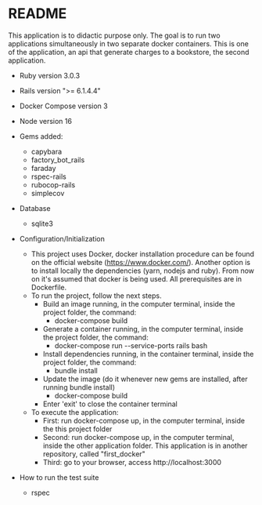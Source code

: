 # README

This application is to didactic purpose only. The goal is to run two applications simultaneously in two separate docker containers. This is one of the application, an api that generate charges to a bookstore, the second application.

* Ruby version 3.0.3
* Rails version ">= 6.1.4.4"
* Docker Compose version 3
* Node version 16

* Gems added:
  - capybara
  - factory_bot_rails
  - faraday
  - rspec-rails
  - rubocop-rails
  - simplecov

* Database
  - sqlite3

* Configuration/Initialization
  - This project uses Docker, docker installation procedure can be found on the official website (https://www.docker.com/). Another option is to install locally the dependencies (yarn, nodejs and ruby). From now on it's assumed that docker is being used. All prerequisites are in Dockerfile.
  - To run the project, follow the next steps.
    - Build an image running, in the computer terminal, inside the project folder, the command:
      - docker-compose build
    - Generate a container running, in the computer terminal, inside the project folder, the command:
      - docker-compose run --service-ports rails bash
    - Install dependencies running, in the container terminal, inside the project folder, the command:
      - bundle install
    - Update the image (do it whenever new gems are installed, after running bundle install)
      - docker-compose build
    - Enter 'exit' to close the container terminal
  - To execute the application:
    - First: run docker-compose up, in the computer terminal, inside the this project folder
    - Second: run docker-compose up, in the computer terminal, inside the other application folder. This application is in another repository, called "first_docker"
    - Third: go to your browser, access http://localhost:3000

* How to run the test suite
  - rspec

